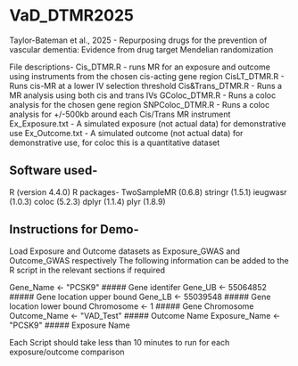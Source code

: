 # VaD_DTMR2025
Taylor-Bateman et al., 2025 - Repurposing drugs for the prevention of vascular dementia: Evidence from drug target Mendelian randomization 

File descriptions- 
Cis_DTMR.R - runs MR for an exposure and outcome using instruments from the chosen cis-acting gene region
CisLT_DTMR.R - Runs cis-MR at a lower IV selection threshold
Cis&Trans_DTMR.R - Runs a MR analysis using both cis and trans IVs
GColoc_DTMR.R - Runs a coloc analysis for the chosen gene region
SNPColoc_DTMR.R - Runs a coloc analysis for +/-500kb around each Cis/Trans MR instrument
Ex_Exposure.txt - A simulated exposure (not actual data) for demonstrative use
Ex_Outcome.txt - A simulated outcome (not actual data) for demonstrative use, for coloc this is a quantitative dataset

## Software used-
R (version 4.4.0)
R packages-
TwoSampleMR (0.6.8)
stringr (1.5.1)
ieugwasr (1.0.3)
coloc (5.2.3)
dplyr (1.1.4)
plyr (1.8.9)

## Instructions for Demo-
Load Exposure and Outcome datasets as Exposure_GWAS and Outcome_GWAS respectively
The following information can be added to the R script in the relevant sections if required

Gene_Name <- "PCSK9"       ##### Gene identifer 
Gene_UB <-  55064852      ##### Gene location upper bound 
Gene_LB <- 55039548         ##### Gene location lower bound
Chromosome <- 1     ##### Gene Chromosome
Outcome_Name <- "VAD_Test"     ##### Outcome Name
Exposure_Name <- "PCSK9"      ##### Exposure Name

Each Script should take less than 10 minutes to run for each exposure/outcome comparison












